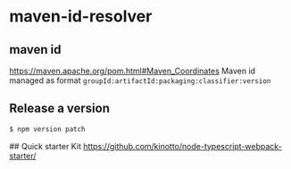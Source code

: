 # maven-id-resolver
## maven id 
https://maven.apache.org/pom.html#Maven_Coordinates
Maven id managed as format ```groupId:artifactId:packaging:classifier:version```

## Release a version
```bash
$ npm version patch
```

## Quick starter Kit
https://github.com/kinotto/node-typescript-webpack-starter/
